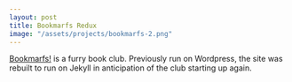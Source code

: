 ```yaml
---
layout: post
title: Bookmarfs Redux
image: "/assets/projects/bookmarfs-2.png"
---
```


[Bookmarfs!](http://bookmarfs.com) is a furry book club. Previously run on Wordpress, the site was rebuilt to run on Jekyll in anticipation of the club starting up again.
